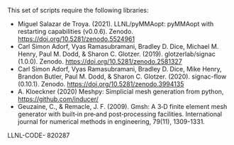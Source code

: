 This set of scripts require the following libraries:
* Miguel Salazar de Troya. (2021). LLNL/pyMMAopt: pyMMAopt with restarting capabilities (v0.0.6). Zenodo. https://doi.org/10.5281/zenodo.5524961
* Carl Simon Adorf, Vyas Ramasubramani, Bradley D. Dice, Michael M. Henry, Paul M. Dodd, & Sharon C. Glotzer. (2019). glotzerlab/signac (1.0.0). Zenodo. https://doi.org/10.5281/zenodo.2581327
* Carl Simon Adorf, Vyas Ramasubramani, Bradley D. Dice, Mike Henry, Brandon Butler, Paul M. Dodd, & Sharon C. Glotzer. (2020). signac-flow (0.10.1). Zenodo. https://doi.org/10.5281/zenodo.3994135
* A. Kloeckner (2020) Meshpy: Simplicial mesh generation from python, https://github.com/inducer/
* Geuzaine, C., & Remacle, J. F. (2009). Gmsh: A 3‐D finite element mesh generator with built‐in pre‐and post‐processing facilities. International journal for numerical methods in engineering, 79(11), 1309-1331.

LLNL-CODE- 820287
